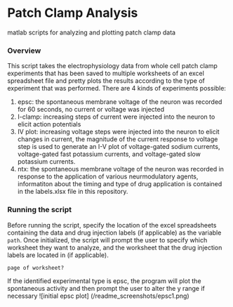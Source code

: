 # Patch Clamp Analysis
matlab scripts for analyzing and plotting patch clamp data

### Overview
This script takes the electrophysiology data from whole cell patch clamp experiments that has been saved to multiple worksheets of an excel spreadsheet file and pretty plots the results according to the type of experiment that was performed. There are 4 kinds of experiments possible:
1. epsc: the spontaneous membrane voltage of the neuron was recorded for 60 seconds, no current or voltage was injected
2. I-clamp: increasing steps of current were injected into the neuron to elicit action potentials
3. IV plot: increasing voltage steps were injected into the neuron to elicit changes in current, the magnitude of the current response to voltage step is used to generate an I-V plot of voltage-gated sodium currents, voltage-gated fast potassium currents, and voltage-gated slow potassium currents.
4. ntx: the spontaneous membrane voltage of the neuron was recorded in response to the application of various neurmodulatory agents, informatiton about the timing and type of drug application is contained in the labels.xlsx file in this repository.

### Running the script
Before running the script, specify the location of the excel spreadsheets containing the data and drug injection labels (if applicable) as the variable `path`. Once initialized, the script will prompt the user to specify which worksheet they want to analyze, and the worksheet that the drug injection labels are located in (if applicable). 
```
page of worksheet? 
```
If the identified experimental type is epsc, the program will plot the spontaneous activity and then prompt the user to alter the y range if necessary
![initial epsc plot] (/readme_screenshots/epsc1.png)

